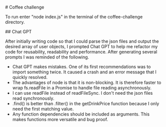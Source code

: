 # Coffee challenge

To run enter "node index.js" in the terminal of the coffee-challenge directory. 

## Chat GPT

After initially writing code so that I could parse the json files and output the desired array of user objects, I prompted Chat GPT to help me refactor my code for reusability, readability and performance. After generating several prompts I was reminded of the following. 

- Chat GPT makes mistakes. One of its first recommendations was to import something twice. It caused a crash and an error message that I quickly resolved. 
- The advantages of node is that it is non-blocking. It is therefore faster to wrap fs.readFile in a Promise to handle file reading asynchronously.
- I can use readFile instead of readFileSync. I don't need the json files read synchronously.
- .find() is better than .filter() in the getDrinkPrice function because I only need the first matching value.
- Any function dependencies should be included as arguments. This makes functions more versatile and bug proof.